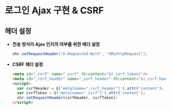 # 로그인 Ajax 구현 & CSRF

## 헤더 설정

* **전송 방식이 Ajax 인지의 여부를 위한 헤더 설정**

  ```java
  xhr.setRequestHeader("X-Requested-With", "XMLHttpRequest");
  ```

* **CSRF 헤더 설정**

  ```html
  <meta id="_csrf" name="_csrf" th:content="$(_csrf.token)"/>
  <meta id="_csrf_header" name="_csrf_header" th:content="$(_csrf.headerName)"/>
  <script>
    var csrfHeader = $('meta[name="_csrf_header"]').attr('content');
    var csrfToken = $('meta[name="_csrf"]').attr('content');
    xhr.setRequestHeader(csrfHeader, csrfToken);
  </script>
  ```